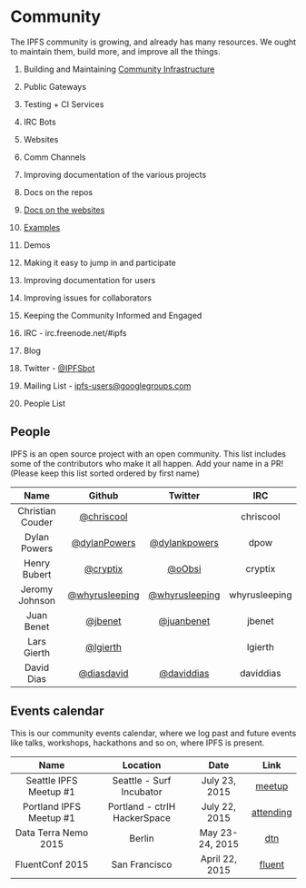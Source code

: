 # Community

The IPFS community is growing, and already has many resources.
We ought to maintain them, build more, and improve all the things.

1. Building and Maintaining
  [Community Infrastructure](https://github.com/ipfs/infrastructure)
  1. Public Gateways
  2. Testing + CI Services
  3. IRC Bots
  4. Websites
  5. Comm Channels

2. Improving documentation of the various projects
  1. Docs on the repos
  2. [Docs on the websites](http://ipfs.io/docs)
  3. [Examples](http://ipfs.io/docs/examples)
  4. Demos

3. Making it easy to jump in and participate
  1. Improving documentation for users
  2. Improving issues for collaborators

4. Keeping the Community Informed and Engaged
  1. IRC - irc.freenode.net/#ipfs
  2. Blog
  3. Twitter - [@IPFSbot](https://twitter.com/IPFSbot)
  4. Mailing List - [ipfs-users@googlegroups.com](https://groups.google.com/forum/#!forum/ipfs-users)
  5. People List


## People

IPFS is an open source project with an open community. This list includes
some of the contributors who make it all happen. Add your name in a PR!
(Please keep this list sorted ordered by first name)

Name | Github | Twitter | IRC
:--: | :----: | :-: | :-----:
Christian Couder | [@chriscool](//github.com/chriscool) |  | chriscool
Dylan Powers | [@dylanPowers](https://github.com/dylanPowers) | [@dylankpowers](https://twitter.com/dylankpowers) | dpow
Henry Bubert | [@cryptix](//github.com/cryptix) | [@oObsi](//twitter.com/oObsi) | cryptix
Jeromy Johnson | [@whyrusleeping](//github.com/whyrusleeping) | [@whyrusleeping](//twitter.com/whyrusleeping) | whyrusleeping
Juan Benet | [@jbenet](//github.com/jbenet) | [@juanbenet](//twitter.com/juanbenet) | jbenet
Lars Gierth | [@lgierth](//github.com/lgierth) |  | lgierth
David Dias | [@diasdavid](//github.com/diasdavid) | [@daviddias](//twitter.com/daviddias) | daviddias

## Events calendar

This is our community events calendar, where we log past and future events like talks, workshops, hackathons and so on, where IPFS is present.

Name                        | Location                      | Date                   | Link
:-------------------------: | :---------------------------: | :--------------------: | :-------:
Seattle IPFS Meetup #1      | Seattle - Surf Incubator      | July 23, 2015          | [meetup](http://www.meetup.com/Seattle-IPFS-Meetup/events/224077819/)
Portland IPFS Meetup #1     | Portland - ctrlH HackerSpace  | July 22, 2015          | [attending](http://attending.io/events/ipfs-portland-meetup-the-permanent-distributed-web)
Data Terra Nemo 2015        | Berlin                        | May 23-24, 2015        | [dtn](http://dtn.is/)
FluentConf 2015             | San Francisco                 | April 22, 2015         | [fluent](http://fluentconf.com/javascript-html-2015/public/schedule/detail/43686)


